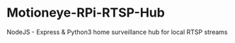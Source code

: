 # Motioneye-RPi-RTSP-Hub
NodeJS - Express &amp; Python3 home surveillance hub for local RTSP streams
